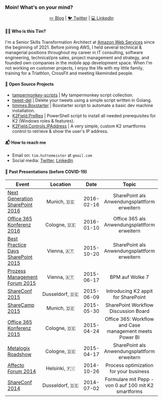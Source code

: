 ### Moin! What's on your mind?

<p align="center" valign="center">
  <a href="https://medium.com/@timmes">✏️ Blog</a> | 
  <a href="https://twitter.com/thuettemeister">🐦 Twitter</a> | 
  <a href="https://www.linkedin.com/in/timhuettemeister">💻 LinkedIn</a>
</p>


#### 🏄🏻 Who is this Tim?
I'm a Senior Skills Transformation Architect at [Amazon Web Services](https://aws.amazon.com/) since the beginning of 2021. Before joining AWS, I held several technical & managerial positions throughout my career in IT consulting, software engineering, technical/pre sales, project management and strategy, and founded own companies in the mobile app development space.
When I'm not working on customer projects, I enjoy the life with my little family, training for a Triathlon, CrossFit and meeting likeminded people. 

#### 💾 Open Source Projects

- [tampermonkey-scripts](https://github.com/timmes/tampermonkey-scripts) | My tampermonkey script collection.
- [tweet-del](https://github.com/timmes/tweet-del) | Delete your tweets using a simple script written in Golang.
- [timmes.Boxstarter](https://github.com/timmes/timmes.Boxstarter) | Boxstarter script to automate a basic dev machine installation.
- [K2Field.PreReq](https://github.com/timmes/K2Field.PreReq) | PowerShell script to install all needed prerequisites for K2 (Windows roles & features).
- [K2Field.Controls.IPAddress](https://github.com/timmes/K2Field.Controls.IPAddress) | A very simple, custom K2 smartforms control to retrieve & show the user's IP address.

#### 📬 How to reach me

- Email on: `tim.huttemeister` at `gmail.com`
- Social media: [Twitter](https://twitter.com/thuettemeister),
  [LinkedIn](https://www.linkedin.com/in/timhuettemeister)
  
#### 📢 Past Presentations (before COVID-19)

| Event | Location | Date | Topic |       |
|------|:-------:|:-----:|:------:|--------|
| [Next Generation SharePoint 2016](http://www.managementcircle.de/va_microsites/sharepoint.html) | Munich,&nbsp;🇩🇪 | 2016-02-16 | SharePoint als Anwendungsplattform erweitern |
| [Office 365 Konferenz 2016](http://www.office365konferenz.net/) | Cologne,&nbsp;🇩🇪 | 2016-01-10 | Office 365 als Anwendungsplattform erweitern |
| [Best Practice Days SharePoint 2015](http://www.managementcircle.de/seminar/best-practice-days-sharepointR.html) | Vienna,&nbsp;🇦🇹 | 2015-10-20 | SharePoint als Anwendungsplattform erweitern |
| [Prozess Management Forum 2015](http://businesscircle.at/prozesse-organisation/konferenz/prozess-management) | Vienna,&nbsp;🇦🇹 | 2015-06-17 | BPM auf Wolke 7 |
| [ShareConf 2015](http://www.shareconf.de/) | Dusseldorf,&nbsp;🇩🇪 | 2015-06-09 | Introducing K2 appit for SharePoint |
| [ShareCamp 2015](http://sharecamp.azurewebsites.net/) | Munich,&nbsp;🇩🇪 | 2015-05-30 | SharePoint Workflow Discussion Board | [SlideShare](https://www.slideshare.net/timmes/share-camp2015-timczubaykosp-workflow-diskussionsrunde)
| [Office 365 Konferenz 2015](http://www.office365konferenz.net/) | Cologne,&nbsp;🇩🇪 | 2015-04-24 | Office 365: Workflow and Case management meets Power BI |
| [Metalogix Roadshow](https://www.metalogix.com/events) | Cologne,&nbsp;🇩🇪 | 2015-04-17 | SharePoint als Anwendungsplattform erweitern |
| [Affecto Forum 2014](http://www.affectoforum.fi) | Helsinki,&nbsp;🇫🇮 | 2014-10-26 | Process optimization for your business |
| [ShareConf 2014](http://www.shareconf.de/) | Dusseldorf,&nbsp;🇩🇪 | 2014-07-02  | Formulare mit Pepp - von 0 auf 100 mit K2 smartforms | [SlideShare](https://www.slideshare.net/timmes/formulare-mit-pepp-von-0-auf-100-mit-k2-smartforms)
